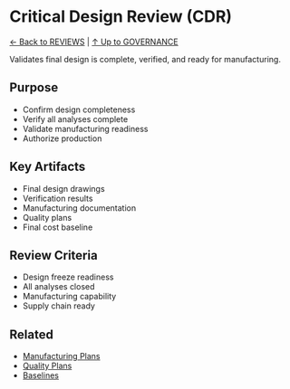 # Critical Design Review (CDR)

[← Back to REVIEWS](../README.md) | [↑ Up to GOVERNANCE](../../README.md)

Validates final design is complete, verified, and ready for manufacturing.

## Purpose

- Confirm design completeness
- Verify all analyses complete
- Validate manufacturing readiness
- Authorize production

## Key Artifacts

- Final design drawings
- Verification results
- Manufacturing documentation
- Quality plans
- Final cost baseline

## Review Criteria

- Design freeze readiness
- All analyses closed
- Manufacturing capability
- Supply chain ready

## Related

- [Manufacturing Plans](../../../CAM/)
- [Quality Plans](../../../QUALITY/)
- [Baselines](../../../CONFIGURATION/BASELINES/)
